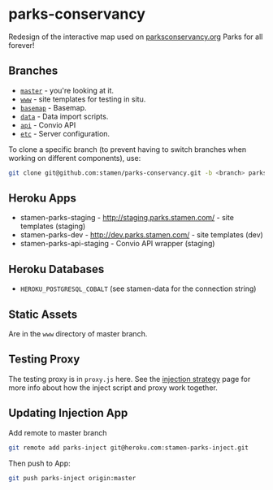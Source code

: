 # parks-conservancy

Redesign of the interactive map used on
[parksconservancy.org](http://www.parksconservancy.org/) Parks for all forever!

## Branches

* [`master`](https://github.com/stamen/parks-conservancy) - you're looking at it.
* [`www`](https://github.com/stamen/parks-conservancy/tree/www) - site
  templates for testing in situ.
* [`basemap`](https://github.com/stamen/parks-conservancy/tree/basemap) - Basemap.
* [`data`](https://github.com/stamen/parks-conservancy/tree/data) - Data import scripts.
* [`api`](https://github.com/stamen/parks-conservancy/tree/api) - Convio API
* [`etc`](https://github.com/stamen/parks-conservancy/tree/etc) - Server
  configuration.

To clone a specific branch (to prevent having to switch branches when working
on different components), use:

```bash
git clone git@github.com:stamen/parks-conservancy.git -b <branch> parks-conservancy-<branch>
```

## Heroku Apps

* stamen-parks-staging - http://staging.parks.stamen.com/ - site templates
  (staging)
* stamen-parks-dev - http://dev.parks.stamen.com/ - site templates (dev)
* stamen-parks-api-staging - Convio API wrapper (staging)

## Heroku Databases

* `HEROKU_POSTGRESQL_COBALT` (see stamen-data for the connection string)

## Static Assets
Are in the `www` directory of master branch.

## Testing Proxy
The testing proxy is in `proxy.js` here. See the [injection
strategy](https://github.com/stamen/parks-conservancy/wiki/Injection-Strategy)
page for more info about how the inject script and proxy work together.

## Updating Injection App

Add remote to master branch
```bash
git remote add parks-inject git@heroku.com:stamen-parks-inject.git
```

Then push to App:
```bash
git push parks-inject origin:master
```
